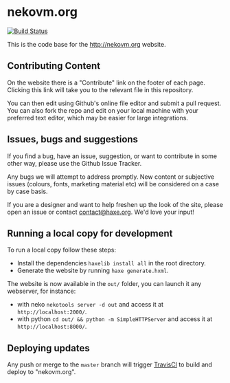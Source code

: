 # nekovm.org

[![Build Status](https://travis-ci.org/HaxeFoundation/nekovm.org.svg?branch=master)](https://travis-ci.org/HaxeFoundation/nekovm.org)

This is the code base for the <http://nekovm.org> website.

## Contributing Content

On the website there is a "Contribute" link on the footer of each page. Clicking this link will take you to the relevant file in this repository.

You can then edit using Github's online file editor and submit a pull request. You can also fork the repo and edit on your local machine with your preferred text editor, which may be easier for large integrations.

## Issues, bugs and suggestions

If you find a bug, have an issue, suggestion, or want to contribute in some other way, please use the Github Issue Tracker.

Any bugs we will attempt to address promptly. New content or subjective issues (colours, fonts, marketing material etc) will be considered on a case by case basis.

If you are a designer and want to help freshen up the look of the site, please open an issue or contact <contact@haxe.org>. We'd love your input!

## Running a local copy for development

To run a local copy follow these steps:

* Install the dependencies `haxelib install all` in the root directory.
* Generate the website by running `haxe generate.hxml`.

The website is now available in the `out/` folder, you can launch it any webserver, for instance:

* with neko `nekotools server -d out` and access it at `http://localhost:2000/`.
* with python `cd out/ && python -m SimpleHTTPServer` and access it at `http://localhost:8000/`.

## Deploying updates

Any push or merge to the `master` branch will trigger [TravisCI](https://travis-ci.org/HaxeFoundation/nekovm.org) to build and deploy to "nekovm.org".
